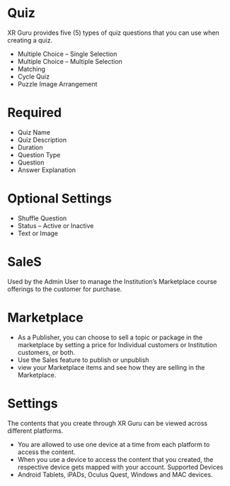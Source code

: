 # Quiz
XR Guru provides five (5) types of quiz questions that you
can use when creating a quiz.
- Multiple Choice – Single Selection
- Multiple Choice – Multiple Selection
- Matching
- Cycle Quiz
- Puzzle Image Arrangement

# Required
- Quiz Name
- Quiz Description
- Duration
- Question Type
- Question
- Answer Explanation

# Optional Settings
- Shuffle Question
- Status – Active or Inactive
- Text or Image


# SaleS

Used by the Admin User to manage the Institution’s
Marketplace course offerings to the customer for
purchase.

# Marketplace
- As a Publisher, you can choose to sell a topic or package in the
marketplace by setting a price for Individual customers or
Institution customers, or both.
- Use the Sales feature to publish or unpublish
- view your Marketplace items and see how they are selling in the
Marketplace.


# Settings

The contents that you create through XR Guru can be
viewed across different platforms.

- You are allowed to use one device at a time from
each platform to access the content.
- When you use a device to access the content that
you created, the respective device gets mapped
with your account.
Supported Devices
- Android Tablets, iPADs, Oculus Quest,
Windows and MAC devices.


